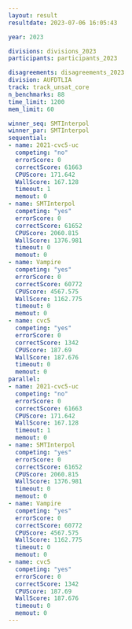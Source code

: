```yaml
---
layout: result
resultdate: 2023-07-06 16:05:43

year: 2023

divisions: divisions_2023
participants: participants_2023

disagreements: disagreements_2023
division: AUFDTLIA
track: track_unsat_core
n_benchmarks: 88
time_limit: 1200
mem_limit: 60

winner_seq: SMTInterpol
winner_par: SMTInterpol
sequential:
- name: 2021-cvc5-uc
  competing: "no"
  errorScore: 0
  correctScore: 61663
  CPUScore: 171.642
  WallScore: 167.128
  timeout: 1
  memout: 0
- name: SMTInterpol
  competing: "yes"
  errorScore: 0
  correctScore: 61652
  CPUScore: 2060.815
  WallScore: 1376.981
  timeout: 0
  memout: 0
- name: Vampire
  competing: "yes"
  errorScore: 0
  correctScore: 60772
  CPUScore: 4567.575
  WallScore: 1162.775
  timeout: 0
  memout: 0
- name: cvc5
  competing: "yes"
  errorScore: 0
  correctScore: 1342
  CPUScore: 187.69
  WallScore: 187.676
  timeout: 0
  memout: 0
parallel:
- name: 2021-cvc5-uc
  competing: "no"
  errorScore: 0
  correctScore: 61663
  CPUScore: 171.642
  WallScore: 167.128
  timeout: 1
  memout: 0
- name: SMTInterpol
  competing: "yes"
  errorScore: 0
  correctScore: 61652
  CPUScore: 2060.815
  WallScore: 1376.981
  timeout: 0
  memout: 0
- name: Vampire
  competing: "yes"
  errorScore: 0
  correctScore: 60772
  CPUScore: 4567.575
  WallScore: 1162.775
  timeout: 0
  memout: 0
- name: cvc5
  competing: "yes"
  errorScore: 0
  correctScore: 1342
  CPUScore: 187.69
  WallScore: 187.676
  timeout: 0
  memout: 0
---
```

